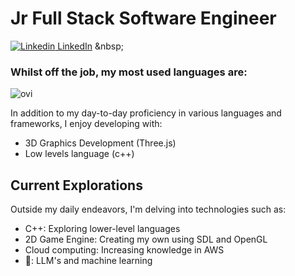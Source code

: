 # Jr Full Stack Software Engineer 
[![Linkedin](https://i.stack.imgur.com/gVE0j.png) LinkedIn]([https://www.linkedin.com/](https://www.linkedin.com/in/logan-ford-627a51243/))
&nbsp;

### Whilst off the job, my most used languages are:
<div style="display:flex; gap: '20px'">
    <img src="https://github-readme-stats.vercel.app/api/top-langs?username=logannford&show_icons=true&locale=en&layout=compact&theme=chartreuse-dark" alt="ovi" />  
</div>

In addition to my day-to-day proficiency in various languages and frameworks, I enjoy developing with:

- 3D Graphics Development (Three.js)
- Low levels language (c++)

## Current Explorations
Outside my daily endeavors, I'm delving into technologies such as:

- C++: Exploring lower-level languages
- 2D Game Engine: Creating my own using SDL and OpenGL
- Cloud computing: Increasing knowledge in AWS
- 🤖: LLM's and machine learning


<!--
**Logannford/Logannford** is a ✨ _special_ ✨ repository because its `README.md` (this file) appears on your GitHub profile.

Here are some ideas to get you started:

- 🔭 I’m currently working on ...
- 🌱 I’m currently learning ...
- 👯 I’m looking to collaborate on ...
- 🤔 I’m looking for help with ...
- 💬 Ask me about ...
- 📫 How to reach me: ...
- 😄 Pronouns: ...
- ⚡ Fun fact: ...
-->
